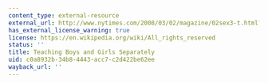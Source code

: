 ```yaml
---
content_type: external-resource
external_url: http://www.nytimes.com/2008/03/02/magazine/02sex3-t.html?_r=1
has_external_license_warning: true
license: https://en.wikipedia.org/wiki/All_rights_reserved
status: ''
title: Teaching Boys and Girls Separately
uid: c0a8932b-34b8-4443-acc7-c2d422be62ee
wayback_url: ''
---
```

